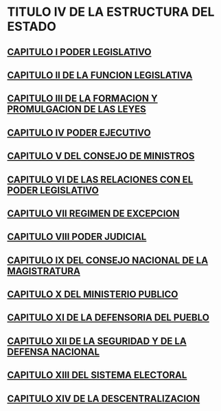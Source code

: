 # TITULO IV DE LA ESTRUCTURA DEL ESTADO

## [CAPITULO I PODER LEGISLATIVO](./capitulo-i)
## [CAPITULO II DE LA FUNCION LEGISLATIVA](./capitulo-ii)
## [CAPITULO III DE LA FORMACION Y PROMULGACION DE LAS LEYES](./capitulo-iii)
## [CAPITULO IV PODER EJECUTIVO](./capitulo-iv)
## [CAPITULO V DEL CONSEJO DE MINISTROS](./capitulo-v)
## [CAPITULO VI DE LAS RELACIONES CON EL PODER LEGISLATIVO](./capitulo-vi)
## [CAPITULO VII REGIMEN DE EXCEPCION](./capitulo-vii)
## [CAPITULO VIII PODER JUDICIAL](./capitulo-viii)
## [CAPITULO IX DEL CONSEJO NACIONAL DE LA MAGISTRATURA](./capitulo-ix)
## [CAPITULO X DEL MINISTERIO PUBLICO](./capitulo-x)
## [CAPITULO XI DE LA DEFENSORIA DEL PUEBLO](./capitulo-xi)
## [CAPITULO XII DE LA SEGURIDAD Y DE LA DEFENSA NACIONAL](./capitulo-xii)
## [CAPITULO XIII DEL SISTEMA ELECTORAL](./capitulo-xiii)
## [CAPITULO XIV DE LA DESCENTRALIZACION](./capitulo-xiv)
